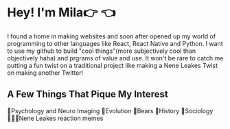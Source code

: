 # Hey! I'm Mila👉 👈

I found a home in making websites and soon after opened up my world of programming to other languages like React, React Native and Python. I want to use my github to build "cool things"(more subjectively cool than objectively haha) and prgrams of value and use. It won't be rare to catch me putting a fun twist on a traditional project like making a Nene Leakes Twist on making another Twitter! 

## A Few Things That Pique My Interest
🧠Psychology and Neuro Imaging 
🐒Evolution 
🐻Bears 
📕History 
📗Sociology 
👩🏾‍🦱Nene Leakes reaction memes 

<!--
**MilaMongMong/MilaMongMong** is a ✨ _special_ ✨ repository because its `README.md` (this file) appears on your GitHub profile.


